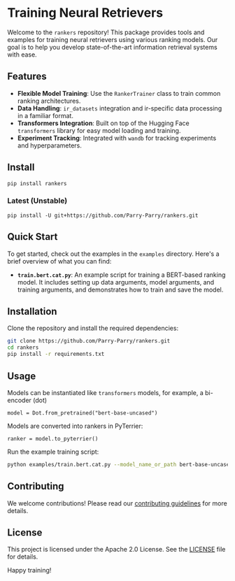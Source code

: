 # Training Neural Retrievers

Welcome to the `rankers` repository! This package provides tools and examples for training neural retrievers using various ranking models. Our goal is to help you develop state-of-the-art information retrieval systems with ease.

## Features

- **Flexible Model Training**: Use the `RankerTrainer` class to train common ranking architectures.
- **Data Handling**: `ir_datasets` integration and ir-specific data processing in a familiar format.
- **Transformers Integration**: Built on top of the Hugging Face `transformers` library for easy model loading and training.
- **Experiment Tracking**: Integrated with `wandb` for tracking experiments and hyperparameters.

## Install 
```
pip install rankers
```
### Latest (Unstable)
```
pip install -U git+https://github.com/Parry-Parry/rankers.git
```

## Quick Start

To get started, check out the examples in the `examples` directory. Here's a brief overview of what you can find:

- **`train.bert.cat.py`**: An example script for training a BERT-based ranking model. It includes setting up data arguments, model arguments, and training arguments, and demonstrates how to train and save the model.

## Installation

Clone the repository and install the required dependencies:

```bash
git clone https://github.com/Parry-Parry/rankers.git
cd rankers
pip install -r requirements.txt
```

## Usage

Models can be instantiated like `transformers` models, for example, a bi-encoder (dot)

```
model = Dot.from_pretrained("bert-base-uncased")
```

Models are converted into rankers in PyTerrier:


```
ranker = model.to_pyterrier()
```

Run the example training script:

```bash
python examples/train.bert.cat.py --model_name_or_path bert-base-uncased --training_data path/to/data --output_dir path/to/save/model
```

## Contributing

We welcome contributions! Please read our [contributing guidelines](CONTRIBUTING.md) for more details.

## License

This project is licensed under the Apache 2.0 License. See the [LICENSE](LICENSE) file for details.

Happy training!
